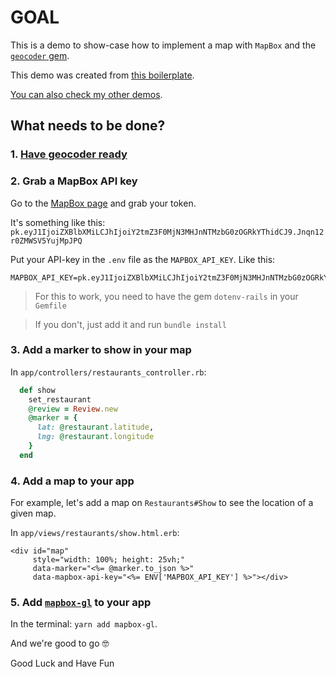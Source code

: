 # GOAL

This is a demo to show-case how to implement a map with `MapBox` and the [`geocoder` gem](https://github.com/alexreisner/geocoder#geocoding-objects).

This demo was created from [this boilerplate](https://github.com/andrerferrer/geocoder-gem#goal).

[You can also check my other demos](https://github.com/andrerferrer/dedemos/blob/master/README.md#ded%C3%A9mos).

## What needs to be done?

### 1. [Have geocoder ready](https://github.com/andrerferrer/geocoder-gem#goal)

### 2. Grab a MapBox API key

Go to the [MapBox page](https://account.mapbox.com/) and grab your token.

It's something like this: `pk.eyJ1IjoiZXBlbXMiLCJhIjoiY2tmZ3F0MjN3MHJnNTMzbG0zOGRkYThidCJ9.Jnqn12r0ZMWSV5YujMpJPQ`

Put your API-key in the `.env` file as the `MAPBOX_API_KEY`. Like this:
```
MAPBOX_API_KEY=pk.eyJ1IjoiZXBlbXMiLCJhIjoiY2tmZ3F0MjN3MHJnNTMzbG0zOGRkYThidCJ9.Jnqn12r0ZMWSV5YujMpJPQ
```

> For this to work, you need to have the gem `dotenv-rails` in your `Gemfile`

> If you don't, just add it and run `bundle install`

### 3. Add a marker to show in your map
In `app/controllers/restaurants_controller.rb`:

```ruby
  def show
    set_restaurant
    @review = Review.new
    @marker = {
      lat: @restaurant.latitude,
      lng: @restaurant.longitude
    }
  end
```

### 4. Add a map to your app

For example, let's add a map on `Restaurants#Show` to see the location of a given map.

In `app/views/restaurants/show.html.erb`:
```erb
<div id="map"
     style="width: 100%; height: 25vh;"
     data-marker="<%= @marker.to_json %>"
     data-mapbox-api-key="<%= ENV['MAPBOX_API_KEY'] %>"></div>
```

### 5. Add [`mapbox-gl`](https://www.npmjs.com/package/mapbox-gl) to your app

In the terminal: `yarn add mapbox-gl`.








And we're good to go 🤓

Good Luck and Have Fun
